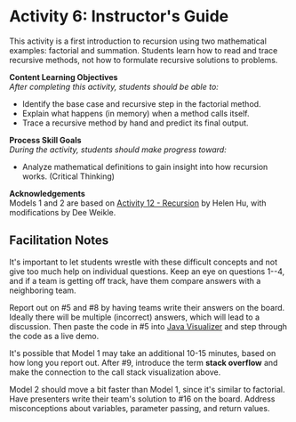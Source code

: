 # Activity 6: Instructor's Guide

This activity is a first introduction to recursion using two mathematical examples: factorial and summation.
Students learn how to read and trace recursive methods, not how to formulate recursive solutions to problems.

**Content Learning Objectives**  
*After completing this activity, students should be able to:*

* Identify the base case and recursive step in the factorial method.
* Explain what happens (in memory) when a method calls itself.
* Trace a recursive method by hand and predict its final output.

**Process Skill Goals**  
*During the activity, students should make progress toward:*

* Analyze mathematical definitions to gain insight into how recursion works. (Critical Thinking)

**Acknowledgements**  
Models 1 and 2 are based on [Activity 12 - Recursion](https://docs.google.com/document/d/1tXPvWq7Zxd0HS4l7tOkB20SjApn8Zj4vwuMtPPrSI0I/pub) by Helen Hu, with modifications by Dee Weikle.


## Facilitation Notes

It's important to let students wrestle with these difficult concepts and not give too much help on individual questions. Keep an eye on questions 1--4, and if a team is getting off track, have them compare answers with a neighboring team.

Report out on #5 and #8 by having teams write their answers on the board. Ideally there will be multiple (incorrect) answers, which will lead to a discussion. Then paste the code in #5 into [Java Visualizer](http://pythontutor.com/java.html) and step through the code as a live demo.

It's possible that Model 1 may take an additional 10-15 minutes, based on how long you report out. After #9, introduce the term **stack overflow** and make the connection to the call stack visualization above.

Model 2 should move a bit faster than Model 1, since it's similar to factorial. Have presenters write their team's solution to #16 on the board. Address misconceptions about variables, parameter passing, and return values.
